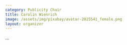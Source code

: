 ```yaml
---
category: Publicity Chair
title: Carolin Wienrich
image: /assets/img/pixabay/avatar-2025541_female.png
layout: organizer
---
```


...
